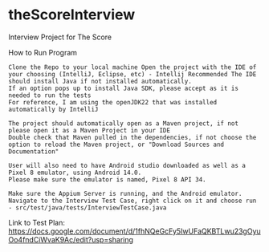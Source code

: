 # theScoreInterview
Interview Project for The Score


How to Run Program

    Clone the Repo to your local machine Open the project with the IDE of your choosing (IntelliJ, Eclipse, etc) - Intellij Recommended The IDE should install Java if not installed automatically.
    If an option pops up to install Java SDK, please accept as it is needed to run the tests
    For reference, I am using the openJDK22 that was installed automatically by IntelliJ

    The project should automatically open as a Maven project, if not please open it as a Maven Project in your IDE
    Double check that Maven pulled in the dependencies, if not choose the option to reload the Maven project, or "Download Sources and Documentation"

    User will also need to have Android studio downloaded as well as a Pixel 8 emulator, using Android 14.0.
    Please make sure the emulator is named, Pixel 8 API 34.

    Make sure the Appium Server is running, and the Android emulator. 
    Navigate to the Interview Test Case, right click on it and choose run - src/test/java/tests/InterviewTestCase.java


Link to Test Plan: https://docs.google.com/document/d/1fhNQeGcFy5IwUFaQKBTLwu23gOyuOo4fndCiWvaK9Ac/edit?usp=sharing
